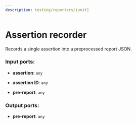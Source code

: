 ```yaml
---
description: testing/reporters/junit]
---
```


# Assertion recorder

Records a single assertion into a preprocessed report JSON.

### Input ports:

* __assertion__: `any`


* __assertion ID__: `any`


* __pre-report__: `any`

### Output ports:

* __pre-report__: `any`

